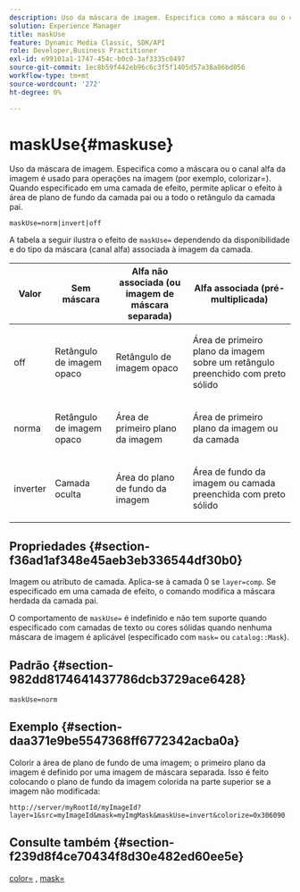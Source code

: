 ```yaml
---
description: Uso da máscara de imagem. Especifica como a máscara ou o canal alfa da imagem é usado para operações na imagem (por exemplo, colorizar=). Quando especificado em uma camada de efeito, permite aplicar o efeito à área de plano de fundo da camada pai ou a todo o retângulo da camada pai.
solution: Experience Manager
title: maskUse
feature: Dynamic Media Classic, SDK/API
role: Developer,Business Practitioner
exl-id: e99101a1-1747-454c-b0c0-3af3335c0497
source-git-commit: 1ec8b59f442eb96c6c3f5f1405d57a38a86bd056
workflow-type: tm+mt
source-wordcount: '272'
ht-degree: 0%

---
```


# maskUse{#maskuse}

Uso da máscara de imagem. Especifica como a máscara ou o canal alfa da imagem é usado para operações na imagem (por exemplo, colorizar=). Quando especificado em uma camada de efeito, permite aplicar o efeito à área de plano de fundo da camada pai ou a todo o retângulo da camada pai.

`maskUse=norm|invert|off`

A tabela a seguir ilustra o efeito de `maskUse=` dependendo da disponibilidade e do tipo da máscara (canal alfa) associada à imagem da camada.

<table id="table_B765F6A765F548948531AF26DA0B4360"> 
 <thead> 
  <tr> 
   <th class="entry"> <b> Valor</b> </th> 
   <th class="entry"> <b> Sem máscara</b> </th> 
   <th class="entry"> <b> Alfa não associada (ou imagem de máscara separada)</b> </th> 
   <th class="entry"> <b> Alfa associada (pré-multiplicada)</b> </th> 
  </tr> 
 </thead>
 <tbody> 
  <tr> 
   <td> <p> <span class="codeph"> off  </span> </p> </td> 
   <td> <p> Retângulo de imagem opaco </p> </td> 
   <td> <p> Retângulo de imagem opaco </p> </td> 
   <td> <p> Área de primeiro plano da imagem sobre um retângulo preenchido com preto sólido </p> </td> 
  </tr> 
  <tr> 
   <td> <p> <span class="codeph"> norma  </span> </p> </td> 
   <td> <p> Retângulo de imagem opaco </p> </td> 
   <td> <p> Área de primeiro plano da imagem </p> </td> 
   <td> <p> Área de primeiro plano da imagem ou da camada </p> </td> 
  </tr> 
  <tr> 
   <td> <p> <span class="codeph"> inverter  </span> </p> </td> 
   <td> <p> Camada oculta </p> </td> 
   <td> <p> Área do plano de fundo da imagem </p> </td> 
   <td> <p> Área de fundo da imagem ou camada preenchida com preto sólido </p> </td> 
  </tr> 
 </tbody> 
</table>

## Propriedades {#section-f36ad1af348e45aeb3eb336544df30b0}

Imagem ou atributo de camada. Aplica-se à camada 0 se `layer=comp`. Se especificado em uma camada de efeito, o comando modifica a máscara herdada da camada pai.

O comportamento de `maskUse=` é indefinido e não tem suporte quando especificado com camadas de texto ou cores sólidas quando nenhuma máscara de imagem é aplicável (especificado com `mask=` ou `catalog::Mask`).

## Padrão {#section-982dd8174641437786dcb3729ace6428}

`maskUse=norm`

## Exemplo {#section-daa371e9be5547368ff6772342acba0a}

Colorir a área de plano de fundo de uma imagem; o primeiro plano da imagem é definido por uma imagem de máscara separada. Isso é feito colocando o plano de fundo da imagem colorida na parte superior se a imagem não modificada:

`http://server/myRootId/myImageId?layer=1&src=myImageId&mask=myImgMask&maskUse=invert&colorize=0x306090`

## Consulte também {#section-f239d8f4ce70434f8d30e482ed60ee5e}

[color=](/help/aem-is-ir-api/is-api/http-ref/image-serving-api-ref/c-http-protocol-reference/c-data-types/r-is-http-color.md) ,  [mask=](../../../../../is-api/http-ref/image-serving-api-ref/c-http-protocol-reference/c-command-reference/r-mask.md#reference-922254e027404fb890b850e2723ee06e)
